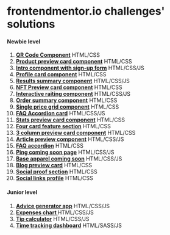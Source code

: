 # frontendmentor.io challenges' solutions

#### Newbie level #
1. **[QR Code Component](https://github.com/AleksandraObw/frontendmentor/tree/main/1newbie-qr-code-component-main)** HTML/CSS 
2. **[Product preview card component](https://github.com/AleksandraObw/frontendmentor/tree/main/2newbie-product-preview-card-component-main)** HTML/CSS
3. **[Intro component with sign-up form](https://github.com/AleksandraObw/frontendmentor/tree/main/3newbie-intro-component-with-signup-form-master)** HTML/CSS/JS
4. **[Profile card component](https://github.com/AleksandraObw/frontendmentor/tree/main/4newbie-profile-card-component-main)** HTML/CSS
5. **[Results summary component](https://github.com/AleksandraObw/frontendmentor/tree/main/5newbie-results-summary-component)** HTML/CSS/JS
6. **[NFT Preview card component](https://github.com/AleksandraObw/frontendmentor/tree/main/6newbie-nft-preview-card-component-main)** HTML/CSS
7. **[Interactive raiting component](https://github.com/AleksandraObw/frontendmentor/tree/main/7newbie-interactive-rating-component-main)** HTML/CSS/JS
8. **[Order summary component](https://github.com/AleksandraObw/frontendmentor/tree/main/8newbie-order-summary-component-main)** HTML/CSS
9. **[Single price grid component](https://github.com/AleksandraObw/frontendmentor/tree/main/9newbie-single-price-grid-component-master)** HTML/CSS
10. **[FAQ Accordion card](https://github.com/AleksandraObw/frontendmentor/tree/main/10newbie-faq-accordion-card-main)** HTML/CSS/JS
11. **[Stats preview card component](https://github.com/AleksandraObw/frontendmentor/tree/main/11newbie-stats-preview-card-component-main)** HTML/CSS
12. **[Four card feature section](https://github.com/AleksandraObw/frontendmentor/tree/main/12newbie-four-card-feature-section-master)** HTML/CSS
13. **[3 column preview card component](https://github.com/AleksandraObw/frontendmentor/tree/main/13newbie-3-column-preview-card-component-main)** HTML/CSS
14. **[Article preview component](https://github.com/AleksandraObw/frontendmentor/tree/main/14newbie-article-preview-component-master)** HTML/CSS/JS
15. **[FAQ accordion](https://github.com/AleksandraObw/frontendmentor/tree/main/15newbie-faq-accordion-main)** HTML/CSS
16. **[Ping coming soon page](https://github.com/AleksandraObw/frontendmentor/tree/main/16newbie-ping-coming-soon-page-master)** HTML/CSS/JS
17. **[Base apparel coming soon](https://github.com/AleksandraObw/frontendmentor/tree/main/17newbie-base-apparel-coming-soon-master)** HTML/CSS/JS
18. **[Blog preview card](https://github.com/AleksandraObw/frontendmentor/tree/main/18newbie-blog-preview-card-main)** HTML/CSS
19. **[Social proof section](https://github.com/AleksandraObw/frontendmentor/tree/main/19newbie-social-proof-section-master)** HTML/CSS
20. **[Social links profile](https://github.com/AleksandraObw/frontendmentor/tree/main/20newbie-social-links-profile-main)** HTML/CSS

#### Junior level #

1. **[Advice generator app](https://github.com/AleksandraObw/frontendmentor/tree/main/1junior-advice-generator-app-main)** HTML/CSS/JS
2. **[Expenses chart ](https://github.com/AleksandraObw/frontendmentor/tree/main/2junior-expenses-chart-component-main)** HTML/CSS/JS
3. **[Tip calculator](https://github.com/AleksandraObw/frontendmentor/tree/main/3junior-tip-calculator-app-main)** HTML/CSS/JS
4. **[Time tracking dashboard](https://github.com/AleksandraObw/frontendmentor/tree/main/4junior-time-tracking-dashboard-main)** HTML/SASS/JS
